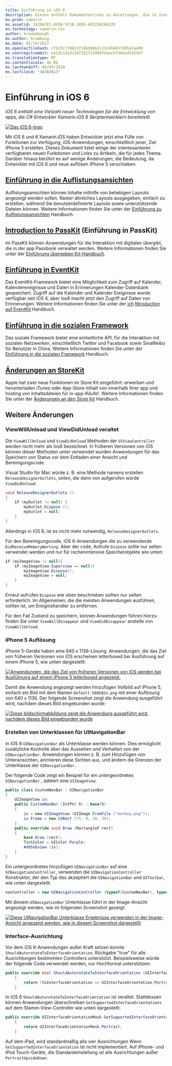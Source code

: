 ```yaml
---
title: Einführung in iOS 6
description: Dieses enthält Dokumentenlinks zu Anleitungen, die in Ios6 eingeführte Funktionen zu beschreiben. Auflistungsansichten, PassKit, soziale Framework und Änderungen an StoreKit werden alle erläutert.
ms.prod: xamarin
ms.assetid: 242DA7E3-8FD8-5F20-285D-603259CA622D
ms.technology: xamarin-ios
author: bradumbaugh
ms.author: brumbaug
ms.date: 03/19/2017
ms.openlocfilehash: cf623c7788137106ddbb2c23c69465f205a5a400
ms.sourcegitcommit: ea1dc12a3c2d7322f234997daacbfdb6ad542507
ms.translationtype: MT
ms.contentlocale: de-DE
ms.lasthandoff: 06/05/2018
ms.locfileid: "34787613"
---
```

# <a name="introduction-to-ios-6"></a>Einführung in iOS 6

_iOS 6 enthält eine Vielzahl neuer Technologien für die Entwicklung von apps, die C#-Entwickler Xamarin.iOS 6 Skriptentwicklern bereitstellt._

[ ![](images/ios6-large.jpg "Das iOS 6-logo")](images/ios6-large.jpg#lightbox)

Mit iOS 6 und 6 Xamarin.iOS haben Entwickler jetzt eine Fülle von Funktionen zur Verfügung, iOS-Anwendungen, einschließlich jener, Ziel iPhone 5 erstellen.
Dieses Dokument listet einige der interessanteren verfügbaren neuen Funktionen und Links zu Artikeln, die für jedes Thema. Darüber hinaus berührt es auf wenige Änderungen, die Bedeutung, da Entwickler mit iOS 6 und neue auflösen iPhone 5 verschieben.


## <a name="introduction-to-collection-viewsiosuser-interfacecontrolsuicollectionviewmd"></a>[Einführung in die Auflistungsansichten](~/ios/user-interface/controls/uicollectionview.md)

Auflistungsansichten können Inhalte mithilfe von beliebigen Layouts angezeigt werden sollen. Raster-ähnliches Layouts ausgegeben, einfach zu erstellen, während Sie benutzerdefinierte Layouts sowie unterstützende Dateien können. Weitere Informationen finden Sie unter der [Einführung zu Auflistungsansichten](~/ios/user-interface/controls/uicollectionview.md) [ ](~/ios/user-interface/controls/uicollectionview.md)Handbuch.


## <a name="introduction-to-passkitiosplatformpasskitmd"></a>[Introduction to PassKit](~/ios/platform/passkit.md) (Einführung in PassKit)

Im PassKit können Anwendungen für die Interaktion mit digitalen übergibt, die in der app Passbook verwaltet werden. Weitere Informationen finden Sie unter der [Einführung übergeben Kit-Handbuch](~/ios/platform/passkit.md).


##  <a name="introduction-to-eventkitiosplatformeventkitmd"></a>[Einführung in EventKit](~/ios/platform/eventkit.md)

Das EventKit-Framework bietet eine Möglichkeit zum Zugriff auf Kalender, Kalenderereignisse und Daten in Erinnerungen Kalender-Datenbank gespeichert. Zugriff auf die Kalender und Kalender Ereignisse wurde verfügbar seit iOS 4, aber Ios6 macht jetzt den Zugriff auf Daten von Erinnerungen. Weitere Informationen finden Sie unter der [ich](~/ios/platform/eventkit.md) [Ntroduction auf EventKit](~/ios/platform/eventkit.md) Handbuch.


##  <a name="introduction-to-the-social-frameworkiosplatformsocial-frameworkmd"></a>[Einführung in die sozialen Framework](~/ios/platform/social-framework.md)

Das soziale Framework bietet eine einheitliche API, für die Interaktion mit sozialen Netzwerken, einschließlich Twitter und Facebook sowie SinaWeibo für Benutzer in China. Weitere Informationen finden Sie unter der [Einführung in die sozialen Framework](~/ios/platform/social-framework.md) Handbuch.


##  <a name="changes-to-storekitchanges-to-storekitmd"></a>[Änderungen an StoreKit](changes-to-storekit.md)

Apple hat zwei neue Funktionen im Store Kit eingeführt: erwerben und herunterladen iTunes oder App-Store-Inhalt von innerhalb Ihrer app und hosting von Inhaltsdateien für in-app-Käufe!. Weitere Informationen finden Sie unter der [Änderungen an den Store Kit](changes-to-storekit.md) Handbuch.


## <a name="other-changes"></a>Weitere Änderungen


### <a name="viewwillunload-and-viewdidunload-deprecated"></a>ViewWillUnload und ViewDidUnload veraltet

Die `ViewWillUnload` und `ViewDidUnload` Methoden der `UIViewController` werden nicht mehr als Ios6 bezeichnet. In früheren Versionen von iOS können dieser Methoden unter verwendet wurden Anwendungen für das Speichern von Status vor dem Entladen einer Ansicht und Bereinigungscode.

Visual Studio für Mac würde z. B. eine Methode namens erstellen `ReleaseDesignerOutlets`, unten, die dann von aufgerufen würde `ViewDidUnload`:

```csharp
void ReleaseDesignerOutlets ()
{
    if (myOutlet != null) {
        myOutlet.Dispose ();
        myOutlet = null;
    }
}
```

Allerdings in iOS 6, ist es nicht mehr notwendig, `ReleaseDesignerOutlets`.   
   
   
   
Für den Bereinigungscode, iOS 6-Anwendungen die zu verwendende `DidReceiveMemoryWarning`. Aber der code, Aufrufe `Dispose` sollte nur selten verwendet werden und nur für rechenintensive Speicherobjekte wie unten:

```csharp
if (myImageView != null){
    if (myImageView.Superview == null){
        myImageView.Dispose();
        myImageView = null;
    }
}
```

Erneut aufrufen `Dispose` wie oben beschrieben sollten nur selten erforderlich. Im Allgemeinen, die die meisten Anwendungen ausführen, sollten ist, um Ereignishandler zu entfernen.

Für den Fall Zustand zu speichern, können Anwendungen führen hierzu finden Sie unter `ViewWillDisappear` und `ViewDidDisappear` anstelle von `ViewWillUnload`.


### <a name="iphone-5-resolution"></a>iPhone 5 Auflösung

iPhone 5-Geräte haben eine 640 x 1136-Lösung. Anwendungen, die das Ziel von früheren Versionen von iOS erscheinen letterboxed bei Ausführung auf einem iPhone 5, wie unten dargestellt:

 [![](images/01-letterboxed.png "Anwendungen, die das Ziel von früheren Versionen von iOS werden bei Ausführung auf einem iPhone 5 letterboxed angezeigt.")](images/01-letterboxed.png#lightbox)

Damit die Anwendung angezeigt werden hinzufügen Vollbild auf iPhone 5, einfach ein Bild mit dem Namen `Default-568h@2x.png` mit einer Auflösung von 640 x 1136. Der folgende Screenshot zeigt die Anwendung ausgeführt wird, nachdem dieses Bild eingebunden wurde:

 [![](images/02-fullscreen.png "Diese bildschirmabbildung zeigt die Anwendung ausgeführt wird, nachdem dieses Bild eingebunden wurde")](images/02-fullscreen.png#lightbox)

### <a name="subclassing-uinavigationbar"></a>Erstellen von Unterklassen für UINavigationBar

In iOS 6 `UINavigationBar` als Unterklasse werden können. Dies ermöglicht zusätzliche Kontrolle über das Aussehen und Verhalten von der `UINavigationBar`. Anwendungen können z. B. zum Hinzufügen von Unteransichten, animieren diese Sichten aus, und ändern die Grenzen der Unterklasse der `UINavigationBar`.

Der folgende Code zeigt ein Beispiel für ein untergeordnetes `UINavigationBar` , addiert eine `UIImageView`:

```csharp
public class CustomNavBar : UINavigationBar
{
    UIImageView iv;
    public CustomNavBar (IntPtr h) : base(h)
    {
        iv = new UIImageView (UIImage.FromFile ("monkey.png"));
        iv.Frame = new CGRect (75, 0, 30, 39);
    }
    public override void Draw (RectangleF rect)
    {
        base.Draw (rect);
        TintColor = UIColor.Purple;
        AddSubview (iv);
    }
}
```

Ein untergeordnetes hinzufügen `UINavigationBar` auf eine `UINavigationController`, verwenden die `UINavigationController` Konstruktor, der den Typ des akzeptiert die `UINavigationBar` und `UIToolbar`, wie unten dargestellt:

```csharp
navController = new UINavigationController (typeof(CustomNavBar), typeof(UIToolbar));
```

Mit diesem `UINavigationBar` Unterklasse führt in der Image-Ansicht angezeigt werden, wie im folgenden Screenshot gezeigt:

 [![](images/03-navbar.png "Diese UINavigationBar Unterklasse Ergebnisse verwenden in der Image-Ansicht angezeigt werden, wie in diesem Screenshot dargestellt")](images/03-navbar.png#lightbox)

### <a name="interface-orientation"></a>Interface-Ausrichtung

Vor dem iOS 6-Anwendungen außer Kraft setzen konnte `ShouldAutorotateToInterfaceOrientation`, Rückgabe "true" für alle Ausrichtungen bestimmten Controllers unterstützt. Beispielsweise würde der folgende Code verwendet werden, nur Hochformat unterstützen:

```csharp
public override bool ShouldAutorotateToInterfaceOrientation (UIInterfaceOrientation toInterfaceOrientation)
    {
        return (toInterfaceOrientation == UIInterfaceOrientation.Portrait);
    }
```

In iOS 6 `ShouldAutorotateToInterfaceOrientation` ist veraltet.
Stattdessen können Anwendungen überschreiben `GetSupportedInterfaceOrientations` auf dem Stamm-View-Controller wie unten dargestellt:

```csharp
public override UIInterfaceOrientationMask GetSupportedInterfaceOrientations ()
    {
        return UIInterfaceOrientationMask.Portrait;
    }
```

Auf dem iPad, wird standardmäßig alle vier Ausrichtungen Wenn `GetSupportedInterfaceOrientation` ist nicht implementiert. Auf iPhone- und iPod Touch-Geräte, die Standardeinstellung ist alle Ausrichtungen außer `PortraitUpsideDown`.
